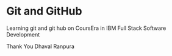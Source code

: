 # Git and GitHub
Learning git and git hub on CoursEra in IBM Full Stack Software Development

Thank You
Dhaval Ranpura
